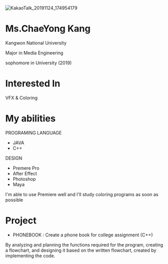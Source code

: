 ![KakaoTalk_20191124_174954179](https://user-images.githubusercontent.com/58070312/69492234-20455080-0ee3-11ea-9b7b-f71ba5981a32.jpg)



# Ms.ChaeYong Kang

Kangwon National University 

Major in Media Engineering

sophomore in University (2019)

# Interested In

 VFX & Coloring 


# My abilities

PROGRAMING LANGUAGE
- JAVA
- C++

DESIGN
- Premere Pro 
- After Effect
- Photoshop
- Maya

I'm able to use Premiere well and I'll study coloring programs as soon as possible

# Project
- PHONEBOOK : Create a phone book for college assignment (C++)

By analyzing and planning the functions required for the program, creating a flowchart, and designing it based on the written flowchart,  created by implementing the code.







